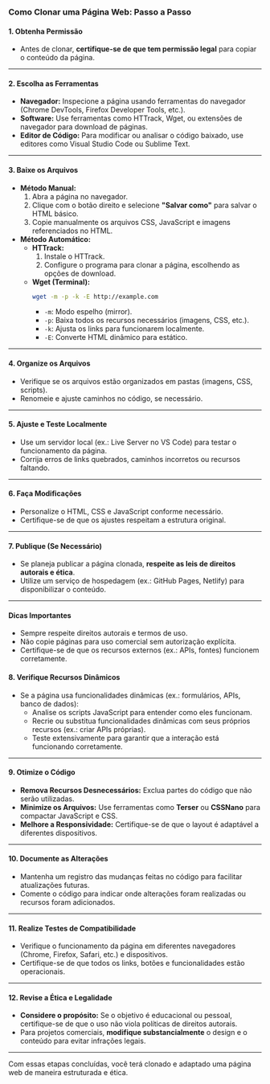 ### **Como Clonar uma Página Web: Passo a Passo**

#### **1. Obtenha Permissão**
   - Antes de clonar, **certifique-se de que tem permissão legal** para copiar o conteúdo da página.

---

#### **2. Escolha as Ferramentas**
   - **Navegador:** Inspecione a página usando ferramentas do navegador (Chrome DevTools, Firefox Developer Tools, etc.).
   - **Software:** Use ferramentas como HTTrack, Wget, ou extensões de navegador para download de páginas.
   - **Editor de Código:** Para modificar ou analisar o código baixado, use editores como Visual Studio Code ou Sublime Text.

---

#### **3. Baixe os Arquivos**
   - **Método Manual:**  
     1. Abra a página no navegador.  
     2. Clique com o botão direito e selecione **"Salvar como"** para salvar o HTML básico.  
     3. Copie manualmente os arquivos CSS, JavaScript e imagens referenciados no HTML.
   - **Método Automático:**  
     - **HTTrack:**  
       1. Instale o HTTrack.  
       2. Configure o programa para clonar a página, escolhendo as opções de download.  
     - **Wget (Terminal):**  
       ```bash
       wget -m -p -k -E http://example.com
       ```
       - `-m`: Modo espelho (mirror).  
       - `-p`: Baixa todos os recursos necessários (imagens, CSS, etc.).  
       - `-k`: Ajusta os links para funcionarem localmente.  
       - `-E`: Converte HTML dinâmico para estático.

---

#### **4. Organize os Arquivos**
   - Verifique se os arquivos estão organizados em pastas (imagens, CSS, scripts).  
   - Renomeie e ajuste caminhos no código, se necessário.

---

#### **5. Ajuste e Teste Localmente**
   - Use um servidor local (ex.: Live Server no VS Code) para testar o funcionamento da página.  
   - Corrija erros de links quebrados, caminhos incorretos ou recursos faltando.

---

#### **6. Faça Modificações**
   - Personalize o HTML, CSS e JavaScript conforme necessário.  
   - Certifique-se de que os ajustes respeitam a estrutura original.

---

#### **7. Publique (Se Necessário)**
   - Se planeja publicar a página clonada, **respeite as leis de direitos autorais e ética**.  
   - Utilize um serviço de hospedagem (ex.: GitHub Pages, Netlify) para disponibilizar o conteúdo.

---

#### **Dicas Importantes**
   - Sempre respeite direitos autorais e termos de uso.  
   - Não copie páginas para uso comercial sem autorização explícita.  
   - Certifique-se de que os recursos externos (ex.: APIs, fontes) funcionem corretamente.

#### **8. Verifique Recursos Dinâmicos**  
   - Se a página usa funcionalidades dinâmicas (ex.: formulários, APIs, banco de dados):  
     - Analise os scripts JavaScript para entender como eles funcionam.  
     - Recrie ou substitua funcionalidades dinâmicas com seus próprios recursos (ex.: criar APIs próprias).  
     - Teste extensivamente para garantir que a interação está funcionando corretamente.  

---

#### **9. Otimize o Código**  
   - **Remova Recursos Desnecessários:** Exclua partes do código que não serão utilizadas.  
   - **Minimize os Arquivos:** Use ferramentas como **Terser** ou **CSSNano** para compactar JavaScript e CSS.  
   - **Melhore a Responsividade:** Certifique-se de que o layout é adaptável a diferentes dispositivos.  

---

#### **10. Documente as Alterações**  
   - Mantenha um registro das mudanças feitas no código para facilitar atualizações futuras.  
   - Comente o código para indicar onde alterações foram realizadas ou recursos foram adicionados.

---

#### **11. Realize Testes de Compatibilidade**  
   - Verifique o funcionamento da página em diferentes navegadores (Chrome, Firefox, Safari, etc.) e dispositivos.  
   - Certifique-se de que todos os links, botões e funcionalidades estão operacionais.

---

#### **12. Revise a Ética e Legalidade**  
   - **Considere o propósito:** Se o objetivo é educacional ou pessoal, certifique-se de que o uso não viola políticas de direitos autorais.  
   - Para projetos comerciais, **modifique substancialmente** o design e o conteúdo para evitar infrações legais.

---

Com essas etapas concluídas, você terá clonado e adaptado uma página web de maneira estruturada e ética.


